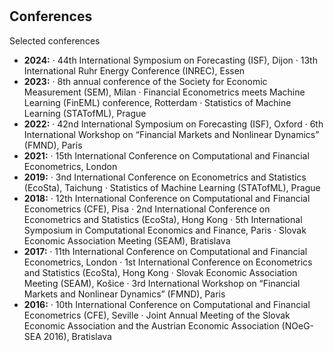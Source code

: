 <h1 id="conferences"></h1>

<h2>Conferences</h2>

Selected conferences
<ul>
  <li>
    <autocolor><b>2024:</b> · 44th International Symposium on Forecasting (ISF), Dijon · 13th International Ruhr Energy Conference (INREC), Essen </autocolor></li>
  <li>
    <autocolor><b>2023:</b> · 8th annual conference of the Society for Economic Measurement (SEM), Milan · Financial Econometrics meets Machine Learning (FinEML) conference, Rotterdam · Statistics of Machine Learning (STATofML), Prague</autocolor></li>
  <li>
    <autocolor><b>2022:</b> · 42nd International Symposium on Forecasting (ISF), Oxford · 6th International Workshop on “Financial Markets and Nonlinear Dynamics” (FMND), Paris</autocolor></li>
  <li>
    <autocolor><b>2021:</b> · 15th International Conference on Computational and Financial Econometrics, London</autocolor></li>
  <li>
    <autocolor><b>2019:</b> · 3nd International Conference on Econometrics and Statistics (EcoSta), Taichung · Statistics of Machine Learning (STATofML), Prague</autocolor></li>
  <li>
    <autocolor><b>2018:</b> · 12th International Conference on Computational and Financial Econometrics (CFE), Pisa · 2nd International Conference on Econometrics and Statistics (EcoSta), Hong Kong · 5th International Symposium in Computational Economics and Finance, Paris · Slovak Economic Association Meeting (SEAM), Bratislava</autocolor></li>
  <li>
    <autocolor><b>2017:</b> · 11th International Conference on Computational and Financial Econometrics, London · 1st International Conference on Econometrics and Statistics (EcoSta), Hong Kong · Slovak Economic Association Meeting (SEAM), Košice · 3rd International Workshop on “Financial Markets and Nonlinear Dynamics” (FMND), Paris</autocolor></li>
  <li>
    <autocolor><b>2016:</b> · 10th International Conference on Computational and Financial Econometrics (CFE), Seville · Joint Annual Meeting of the Slovak Economic Association and the Austrian Economic Association (NOeG-SEA 2016), Bratislava</autocolor></li>
</ul>
